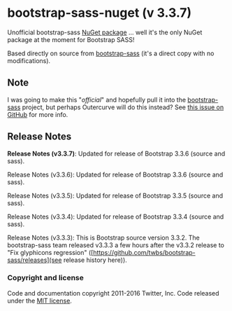 bootstrap-sass-nuget (v 3.3.7)
==============================

Unofficial bootstrap-sass [NuGet package](https://www.nuget.org/packages/Twitter.Bootstrap.Sass/) ... well it's the only NuGet package at the moment for Bootstrap SASS!

Based directly on source from [bootstrap-sass](https://github.com/twbs/bootstrap-sass) (it's a direct copy with no modifications). 

## Note

I was going  to make this "*official*" and hopefully pull it into the [bootstrap-sass](https://github.com/twbs/bootstrap-sass) project, but perhaps Outercurve will do this instead? See [this issue on GitHub](https://github.com/twbs/bootstrap-sass/pull/583) for more info.


## Release Notes

**Release Notes (v3.3.7)**: Updated for release of Bootstrap 3.3.6 (source and sass).

Release Notes (v3.3.6): Updated for release of Bootstrap 3.3.6 (source and sass).

Release Notes (v3.3.5): Updated for release of Bootstrap 3.3.5 (source and sass).

Release Notes (v3.3.4): Updated for release of Bootstrap 3.3.4 (source and sass).

Release Notes (v3.3.3): This is Bootstrap source version 3.3.2. The bootstrap-sass team released v3.3.3 a few hours after the v3.3.2 release to "Fix glyphicons regression" ([https://github.com/twbs/bootstrap-sass/releases](see release history here)).

### Copyright and license

Code and documentation copyright 2011-2016 Twitter, Inc. Code released under the [MIT license](https://github.com/jamez14/bootstrap-sass-nuget/blob/master/LICENSE).
